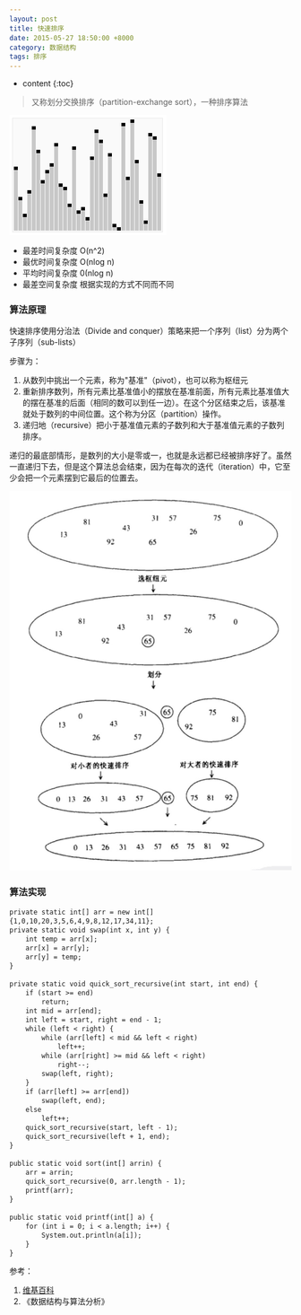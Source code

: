 ```yaml
---
layout: post
title: 快速排序
date: 2015-05-27 18:50:00 +8000
category: 数据结构
tags: 排序
---
```


* content
{:toc}

>又称划分交换排序（partition-exchange sort），一种排序算法

![](/img/dataStructuresAndAlgorithmAnalysis/quickSort.gif)

* 最差时间复杂度	O(n^2)
* 最优时间复杂度	O(nlog n)
* 平均时间复杂度	0(nlog n)
* 最差空间复杂度	根据实现的方式不同而不同

### 算法原理

快速排序使用分治法（Divide and conquer）策略来把一个序列（list）分为两个子序列（sub-lists）

步骤为：

1. 从数列中挑出一个元素，称为"基准"（pivot），也可以称为枢纽元
2. 重新排序数列，所有元素比基准值小的摆放在基准前面，所有元素比基准值大的摆在基准的后面（相同的数可以到任一边）。在这个分区结束之后，该基准就处于数列的中间位置。这个称为分区（partition）操作。
3. 递归地（recursive）把小于基准值元素的子数列和大于基准值元素的子数列排序。

递归的最底部情形，是数列的大小是零或一，也就是永远都已经被排序好了。虽然一直递归下去，但是这个算法总会结束，因为在每次的迭代（iteration）中，它至少会把一个元素摆到它最后的位置去。

![](/img/dataStructuresAndAlgorithmAnalysis/quickSortTheory.png)

### 算法实现

    private static int[] arr = new int[]{1,0,10,20,3,5,6,4,9,8,12,17,34,11};
    private static void swap(int x, int y) {
        int temp = arr[x];
        arr[x] = arr[y];
        arr[y] = temp;
    }

    private static void quick_sort_recursive(int start, int end) {
        if (start >= end)
            return;
        int mid = arr[end];
        int left = start, right = end - 1;
        while (left < right) {
            while (arr[left] < mid && left < right)
                left++;
            while (arr[right] >= mid && left < right)
                right--;
            swap(left, right);
        }
        if (arr[left] >= arr[end])
            swap(left, end);
        else
            left++;
        quick_sort_recursive(start, left - 1);
        quick_sort_recursive(left + 1, end);
    }

    public static void sort(int[] arrin) {
        arr = arrin;
        quick_sort_recursive(0, arr.length - 1);
        printf(arr);
    }

    public static void printf(int[] a) {
        for (int i = 0; i < a.length; i++) {
            System.out.println(a[i]);
        }
    }

参考：

1. [维基百科](https://zh.wikipedia.org/wiki/快速排序)
2. 《数据结构与算法分析》